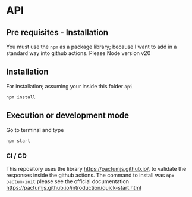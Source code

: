 # API

## Pre requisites - Installation

You must use the `npm` as a package library; because I want to add in a standard way into github actions.
Please Node version v20

## Installation

For installation; assuming your inside this folder `api`

```shell
npm install
```

## Execution or development mode

Go to terminal and type

```shell
npm start
```

### CI / CD

This repository uses the library <https://pactumjs.github.io/>, to validate the responses inside the github actions.
The command to install was `npx pactum-init` please see the official documentation <https://pactumjs.github.io/introduction/quick-start.html>
